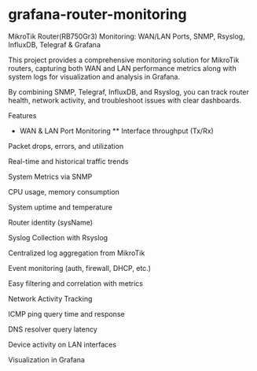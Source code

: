 # grafana-router-monitoring
MikroTik Router(RB750Gr3) Monitoring: WAN/LAN Ports, SNMP, Rsyslog, InfluxDB, Telegraf &amp; Grafana

This project provides a comprehensive monitoring solution for MikroTik routers, capturing both WAN and LAN performance metrics along with system logs for visualization and analysis in Grafana.

By combining SNMP, Telegraf, InfluxDB, and Rsyslog, you can track router health, network activity, and troubleshoot issues with clear dashboards.

Features
* WAN & LAN Port Monitoring
  ** Interface throughput (Tx/Rx)

Packet drops, errors, and utilization

Real-time and historical traffic trends

System Metrics via SNMP

CPU usage, memory consumption

System uptime and temperature

Router identity (sysName)

Syslog Collection with Rsyslog

Centralized log aggregation from MikroTik

Event monitoring (auth, firewall, DHCP, etc.)

Easy filtering and correlation with metrics

Network Activity Tracking

ICMP ping query time and response

DNS resolver query latency

Device activity on LAN interfaces

Visualization in Grafana
